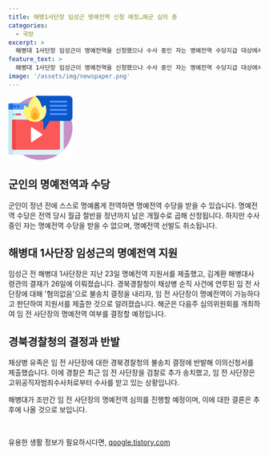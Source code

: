 ```yaml
---
title: 해병1사단장 임성근 명예전역 신청 예정…해군 심의 중
categories:
  - 국방
excerpt: >
  해병대 1사단장 임성근이 명예전역을 신청했으나 수사 중인 자는 명예전역 수당지급 대상에서 제외되며 명예전역 선발도 취소된다. 임 전 사단장은 채상병 순직 사건과 관련된 수사로 고위공직자범죄수사처에서 수사를 받고 있으며, 이에 따라 해군은 임 전 사단장의 명예전역 여부를 심의할 예정이다. 해당 사안은 해병대와 해군의 관련 규정과 함께 경찰, 검찰의 조사와 이의신청서 접수로 진행 중이다.
feature_text: >
  해병대 1사단장 임성근이 명예전역을 신청했으나 수사 중인 자는 명예전역 수당지급 대상에서 제외되며 명예전역 선발도 취소된다. 임 전 사단장은 채상병 순직 사건과 관련된 수사로 고위공직자범죄수사처에서 수사를 받고 있으며, 이에 따라 해군은 임 전 사단장의 명예전역 여부를 심의할 예정이다. 해당 사안은 해병대와 해군의 관련 규정과 함께 경찰, 검찰의 조사와 이의신청서 접수로 진행 중이다.
image: '/assets/img/newspaper.png'
---
```


<p><img src="/assets/img/news.png" alt="rentncar 속보" /></p>

<h2 data-ke-size="size26">군인의 명예전역과 수당</h2>

<p>군인이 정년 전에 스스로 명예롭게 전역하면 명예전역 수당을 받을 수 있습니다. 명예전역 수당은 전역 당시 월급 절반을 정년까지 남은 개월수로 곱해 산정됩니다. 하지만 수사 중인 자는 명예전역 수당을 받을 수 없으며, 명예전역 선발도 취소됩니다.</p>

<h2 data-ke-size="size26">해병대 1사단장 임성근의 명예전역 지원</h2>

<p>임성근 전 해병대 1사단장은 지난 23일 명예전역 지원서를 제출했고, 김계환 해병대사령관의 결재가 26일에 이뤄졌습니다. 경북경찰청이 채상병 순직 사건에 연루된 임 전 사단장에 대해 '혐의없음'으로 불송치 결정을 내리자, 임 전 사단장이 명예전역이 가능하다고 판단하여 지원서를 제출한 것으로 알려졌습니다. 해군은 다음주 심의위원회를 개최하여 임 전 사단장의 명예전역 여부를 결정할 예정입니다.</p>

<h2 data-ke-size="size26">경북경찰청의 결정과 반발</h2>

<p>채상병 유족은 임 전 사단장에 대한 경북경찰청의 불송치 결정에 반발해 이의신청서를 제출했습니다. 이에 경찰은 최근 임 전 사단장을 검찰로 추가 송치했고, 임 전 사단장은 고위공직자범죄수사처로부터 수사를 받고 있는 상황입니다. </p>

<p>해병대가 조만간 임 전 사단장의 명예전역 심의를 진행할 예정이며, 이에 대한 결론은 추후에 나올 것으로 보입니다.</p>

<p data-ke-size="size16">&nbsp;</p>
유용한 생활 정보가 필요하시다면, <a href="https://qoogle.tistory.com" rel="dofollow">qoogle.tistory.com</a>


